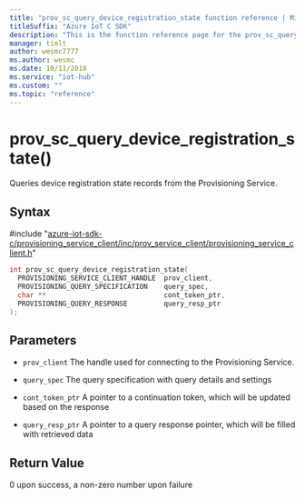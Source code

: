 ```yaml
---                             
title: "prov_sc_query_device_registration_state function reference | Microsoft Docs" 
titleSuffix: "Azure IoT C SDK"            
description: "This is the function reference page for the prov_sc_query_device_registration_state() function in the Azure IoT C SDK. This SDK is used with Azure IoT Hub and Azure IoT Hub Device Provisioning Service"            
manager: timlt                 
author: wesmc7777              
ms.author: wesmc               
ms.date: 10/11/2018                    
ms.service: "iot-hub"             
ms.custom: ""                
ms.topic: "reference"        
---                            
```


# prov_sc_query_device_registration_state()

Queries device registration state records from the Provisioning Service.

## Syntax

\#include "[azure-iot-sdk-c/provisioning_service_client/inc/prov_service_client/provisioning_service_client.h](../provisioning-service-client-h.md)"  
```C
int prov_sc_query_device_registration_state(
  PROVISIONING_SERVICE_CLIENT_HANDLE  prov_client,
  PROVISIONING_QUERY_SPECIFICATION    query_spec,
  char **                             cont_token_ptr,
  PROVISIONING_QUERY_RESPONSE         query_resp_ptr
);
```

## Parameters
* `prov_client` The handle used for connecting to the Provisioning Service. 

* `query_spec` The query specification with query details and settings 

* `cont_token_ptr` A pointer to a continuation token, which will be updated based on the response 

* `query_resp_ptr` A pointer to a query response pointer, which will be filled with retrieved data

## Return Value
0 upon success, a non-zero number upon failure

